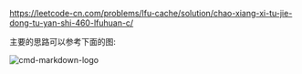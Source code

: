 https://leetcode-cn.com/problems/lfu-cache/solution/chao-xiang-xi-tu-jie-dong-tu-yan-shi-460-lfuhuan-c/

主要的思路可以参考下面的图:

![cmd-markdown-logo](http://arthornye.github.io/images/LFU.png)
